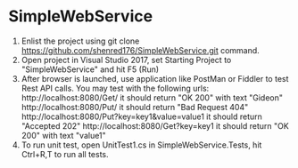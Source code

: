 # SimpleWebService

1. Enlist the project using git clone https://github.com/shenred176/SimpleWebService.git command.
2. Open project in Visual Studio 2017, set Starting Project to "SimpleWebService" and hit F5 (Run)
3. After browser is launched, use application like PostMan or Fiddler to test Rest API calls.
   You may test with the following urls:
   http://localhost:8080/Get/  it should return "OK 200" with text "Gideon"
   http://localhost:8080/Put/  it should return "Bad Request 404"
   http://localhost:8080/Put?key=key1&value=value1   it should return "Accepted 202"
   http://localhost:8080/Get?key=key1   it should return "OK 200" with text "value1"
4. To run unit test, open UnitTest1.cs in SimpleWebService.Tests, hit Ctrl+R,T to run all tests.
   
